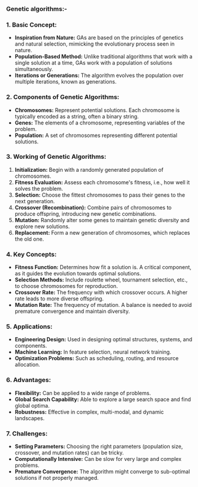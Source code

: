 ### Genetic algorithms:-

### 1. Basic Concept:
   - **Inspiration from Nature:** GAs are based on the principles of genetics and natural selection, mimicking the evolutionary process seen in nature.
   - **Population-Based Method:** Unlike traditional algorithms that work with a single solution at a time, GAs work with a population of solutions simultaneously.
   - **Iterations or Generations:** The algorithm evolves the population over multiple iterations, known as generations.

### 2. Components of Genetic Algorithms:
   - **Chromosomes:** Represent potential solutions. Each chromosome is typically encoded as a string, often a binary string.
   - **Genes:** The elements of a chromosome, representing variables of the problem.
   - **Population:** A set of chromosomes representing different potential solutions.

### 3. Working of Genetic Algorithms:
   1. **Initialization:** Begin with a randomly generated population of chromosomes.
   2. **Fitness Evaluation:** Assess each chromosome's fitness, i.e., how well it solves the problem.
   3. **Selection:** Choose the fittest chromosomes to pass their genes to the next generation.
   4. **Crossover (Recombination):** Combine pairs of chromosomes to produce offspring, introducing new genetic combinations.
   5. **Mutation:** Randomly alter some genes to maintain genetic diversity and explore new solutions.
   6. **Replacement:** Form a new generation of chromosomes, which replaces the old one.

### 4. Key Concepts:
   - **Fitness Function:** Determines how fit a solution is. A critical component, as it guides the evolution towards optimal solutions.
   - **Selection Methods:** Include roulette wheel, tournament selection, etc., to choose chromosomes for reproduction.
   - **Crossover Rate:** The frequency with which crossover occurs. A higher rate leads to more diverse offspring.
   - **Mutation Rate:** The frequency of mutation. A balance is needed to avoid premature convergence and maintain diversity.

### 5. Applications:
   - **Engineering Design:** Used in designing optimal structures, systems, and components.
   - **Machine Learning:** In feature selection, neural network training.
   - **Optimization Problems:** Such as scheduling, routing, and resource allocation.

### 6. Advantages:
   - **Flexibility:** Can be applied to a wide range of problems.
   - **Global Search Capability:** Able to explore a large search space and find global optima.
   - **Robustness:** Effective in complex, multi-modal, and dynamic landscapes.

### 7. Challenges:
   - **Setting Parameters:** Choosing the right parameters (population size, crossover, and mutation rates) can be tricky.
   - **Computationally Intensive:** Can be slow for very large and complex problems.
   - **Premature Convergence:** The algorithm might converge to sub-optimal solutions if not properly managed.

